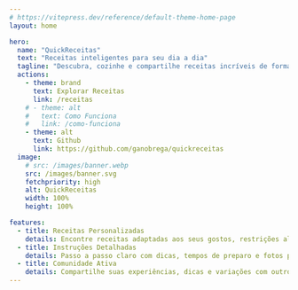 ```yaml
---
# https://vitepress.dev/reference/default-theme-home-page
layout: home

hero:
  name: "QuickReceitas"
  text: "Receitas inteligentes para seu dia a dia"
  tagline: "Descubra, cozinhe e compartilhe receitas incríveis de forma simples"
  actions:
    - theme: brand
      text: Explorar Receitas
      link: /receitas
    # - theme: alt
    #   text: Como Funciona
    #   link: /como-funciona
    - theme: alt
      text: Github
      link: https://github.com/ganobrega/quickreceitas
  image:
    # src: /images/banner.webp
    src: /images/banner.svg
    fetchpriority: high
    alt: QuickReceitas
    width: 100%
    height: 100%

features:
  - title: Receitas Personalizadas
    details: Encontre receitas adaptadas aos seus gostos, restrições alimentares e ingredientes disponíveis
  - title: Instruções Detalhadas
    details: Passo a passo claro com dicas, tempos de preparo e fotos para você não errar
  - title: Comunidade Ativa
    details: Compartilhe suas experiências, dicas e variações com outros amantes da culinária
---
```


